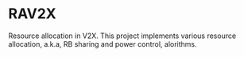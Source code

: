 # RAV2X
Resource allocation in V2X. This project implements various resource allocation, a.k.a, RB sharing and power control, alorithms. 
